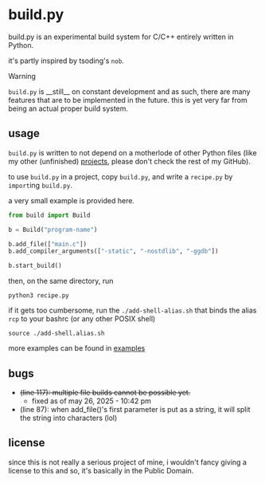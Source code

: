 # build.py
build.py is an experimental build system for C/C++ entirely written in Python.

it's partly inspired by tsoding's `nob`.

> [!WARNING]
> `build.py` is \_\_still\_\_ on constant development and as such,
> there are many features that are to be implemented in the future.
> this is yet very far from being an actual proper build system.

## usage
`build.py` is written to not depend on a motherlode of other Python files
(like my other (unfinished) [projects](https://www.github.com/gushtichudi/Barrels), please don't check the
rest of my GitHub).

to use `build.py` in a project, copy `build.py`, and write a `recipe.py` by `import`ing `build.py`.

a very small example is provided here.
```py
from build import Build

b = Build("program-name")

b.add_file(["main.c"])
b.add_compiler_arguments(["-static", "-nostdlib", "-ggdb"])

b.start_build()
```

then, on the same directory, run
```
python3 recipe.py
```

if it gets too cumbersome, run the `./add-shell-alias.sh` that binds the alias `rcp` to your bashrc (or any other POSIX shell)
```
source ./add-shell.alias.sh
```

more examples can be found in [examples](./examples/)

## bugs
  - ~~(line 117): multiple file builds cannot be possible yet.~~
    + fixed as of may 26, 2025 - 10:42 pm
  - (line  87): when add_file()'s first parameter is put as a string, it will split the string into characters (lol)

## license
since this is not really a serious project of mine, i wouldn't fancy giving a license to this and so, it's
basically in the Public Domain.
